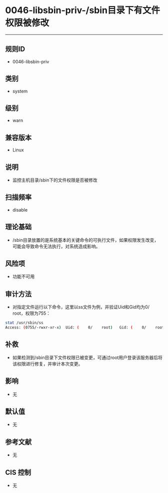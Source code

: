 # 0046-libsbin-priv-/sbin目录下有文件权限被修改
---

## 规则ID

- 0046-libsbin-priv


## 类别

- system


## 级别

- warn


## 兼容版本


- Linux




## 说明


- 监控主机目录/sbin下的文件权限是否被修改



## 扫描频率
- disable

## 理论基础


- /sbin目录放置的是系统基本的关键命令的可执行文件，如果权限发生改变，可能会导致命令无法执行，对系统造成影响。






## 风险项


- 功能不可用



## 审计方法
- 对指定文件运行以下命令，这里以ss文件为例，并验证Uid和Gid均为0/ root，权限为755：

```bash
stat /usr/sbin/ss
Access: (0755/-rwxr-xr-x)  Uid: (    0/    root)   Gid: (    0/    root)
```



## 补救
- 如果检测到/sbin目录下文件权限已被变更，可通过root用户登录该服务器后将该权限进行修复，并审计本次变更。



## 影响


- 无




## 默认值


- 无




## 参考文献


- 无



## CIS 控制


- 无


